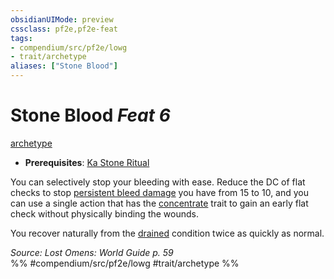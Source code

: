 ```yaml
---
obsidianUIMode: preview
cssclass: pf2e,pf2e-feat
tags:
- compendium/src/pf2e/lowg
- trait/archetype
aliases: ["Stone Blood"]
---
```

# Stone Blood  *Feat 6*  
[archetype](archetype.md "Archetype Feat Trait")  

- **Prerequisites**: [Ka Stone Ritual](ka-stone-ritual-lowg.md)

You can selectively stop your bleeding with ease. Reduce the DC of flat checks to stop [persistent bleed damage](conditions.md#Persistent%20Damage) you have from 15 to 10, and you can use a single action that has the [concentrate](concentrate.md "Concentrate Action & Ability Trait") trait to gain an early flat check without physically binding the wounds.

You recover naturally from the [drained](conditions.md#Drained) condition twice as quickly as normal.

*Source: Lost Omens: World Guide p. 59*  
%% #compendium/src/pf2e/lowg #trait/archetype %%